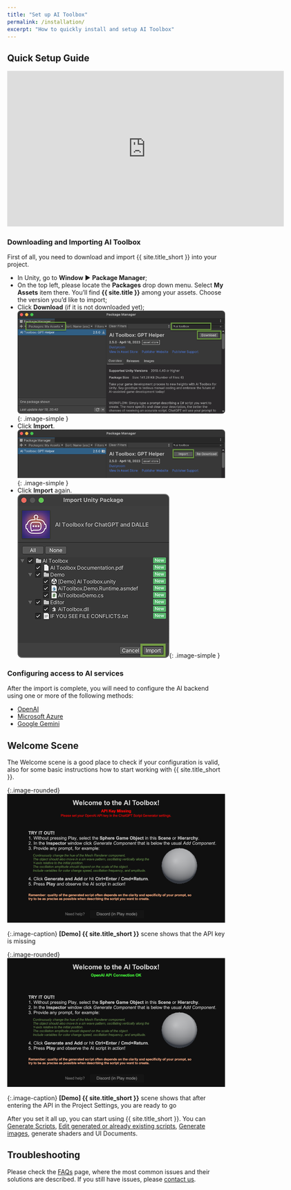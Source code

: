 ```yaml
---
title: "Set up AI Toolbox"
permalink: /installation/
excerpt: "How to quickly install and setup AI Toolbox"
---
```


## Quick Setup Guide

<!--
<iframe width="560" height="315" src="https://www.youtube.com/embed/r0uKa10urQE" title="YouTube video player" frameborder="0" allow="accelerometer; autoplay; clipboard-write; encrypted-media; gyroscope; picture-in-picture" allowfullscreen></iframe>
-->

<iframe width="640" height="360" src="https://www.youtube.com/embed/knEAuPbqX-w" title="YouTube video player" frameborder="0" allow="accelerometer; autoplay; clipboard-write; encrypted-media; gyroscope; picture-in-picture" allowfullscreen></iframe>

### Downloading and Importing AI Toolbox
First of all, you need to download and import {{ site.title_short }} into your project.

  * In Unity, go to **Window** ▶︎ **Package Manager**;
  * On the top left, please locate the **Packages** drop down menu. Select **My Assets** item there. You’ll find **{{ site.title }}** among your assets. Choose the version you’d like to import;
  * Click **Download** (if it is not downloaded yet);
  ![](../assets/images/manual_images/sg-package-manager-download.png){: .image-simple }
  * Click **Import**.
  ![](../assets/images/manual_images/sg-package-manager-import.png){: .image-simple }
  * Click **Import** again.
  ![](../assets/images/manual_images/sg-package-manager-import-again.png){: .image-simple }

### Configuring access to AI services

After the import is complete, you will need to configure the AI backend using one or more of the following methods:
* [OpenAI](/openai-set-up/)
* [Microsoft Azure](/azure-set-up/)
* [Google Gemini](/gemini-set-up/)

## Welcome Scene

The Welcome scene is a good place to check if your configuration is valid, also for some basic instructions how to start working with {{ site.title_short }}.

{:.image-rounded}
<a href="/assets/images/manual_images/sg-setup-apikey-missing.png">
![Welcome Scene](../assets/images/manual_images/sg-setup-apikey-missing.png)
</a>

{:.image-caption}
**[Demo] {{ site.title_short }}** scene shows that the API key is missing

{:.image-rounded}
<a href="/assets/images/manual_images/sg-setup-apikey-ok.png">
![Welcome Scene](../assets/images/manual_images/sg-setup-apikey-ok.png)
</a>

{:.image-caption}
**[Demo] {{ site.title_short }}** scene shows that after entering the API in the Project Settings, you are ready to go

After you set it all up, you can start using {{ site.title_short }}. You can [Generate Scripts](/getting-started/#generating-scripts), [Edit generated or already existing scripts](/getting-started/#editing-scripts), [Generate images](/getting-started/#generating-images-with-dalle), generate shaders and UI Documents.

<!--
The Quick Start scene scene works in all Render Pipelines: Built-in, URP and HDRP.
{:.notice--info}
-->

## Troubleshooting
Please check the [FAQs](/faq/) page, where the most common issues and their solutions are described. If you still have issues, please [contact us](/contact-details/).
